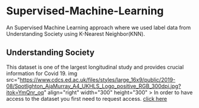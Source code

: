 # Supervised-Machine-Learning
An Supervised Machine Learning approach where we used label data from Understanding Society using K-Nearest Neighbor(KNN).

## Understanding Society 
This dataset is one of the largest longitudinal study and provides crucial information for Covid 19. 
img src="https://www.cdcs.ed.ac.uk/files/styles/large_16x9/public/2019-08/Spotlighton_AjaMurray_A4_UKHLS_Logo_positive_RGB_300dpi.jpg?itok=YmQnr_oq" align="right" width="300" height="300" >
In order to have access to the dataset you first need to request access. [click here](https://www.understandingsociety.ac.uk/)

